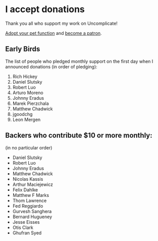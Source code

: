 # I accept donations

Thank you all who support my work on Uncomplicate!

[Adopt your pet function](https://dragan.rocks/articles/18/Patreon-Announcement-Adopt-a-Function) and [become a patron](https://patreon.com/draganrocks).

## Early Birds

The list of people who pledged monthly support on the first day when I announced donations
(in order of pledging):

1. Rich Hickey
2. Daniel Slutsky
3. Robert Luo
4. Arturo Moreno
5. Johnny Eradus
6. Marek Pierzchala
7. Matthew Chadwick
8. jgoodchg
9. Leon Mergen

## Backers who contribute $10 or more monthly:

(in no particular order)

- Daniel Slutsky
- Robert Luo
- Johnny Eradus
- Matthew Chadwick
- Nicolas Kassis
- Arthur Maciejewicz
- Felix Dahlke
- Matthew F Marks
- Thom Lawrence
- Fed Reggiardo
- Gurvesh Sanghera
- Bernard Hugueney
- Jesse Eisses
- Otis Clark
- Ghufran Syed
